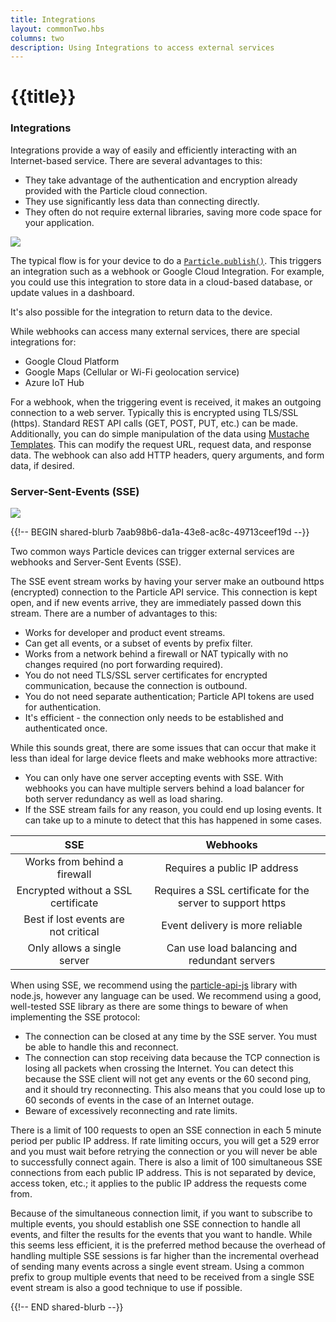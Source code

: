 ```yaml
---
title: Integrations
layout: commonTwo.hbs
columns: two
description: Using Integrations to access external services
---
```


# {{title}}

### Integrations

Integrations provide a way of easily and efficiently interacting with an Internet-based service. There are several advantages to this:

- They take advantage of the authentication and encryption already provided with the Particle cloud connection.
- They use significantly less data than connecting directly.
- They often do not require external libraries, saving more code space for your application.

<img src="/assets/images/PublishFlow.png" class="full-width"/>

The typical flow is for your device to do a [`Particle.publish()`](/reference/device-os/api/cloud-functions/particle-publish/). This triggers an integration such as a webhook or Google Cloud Integration. For example, you could use this integration to store data in a cloud-based database, or update values in a dashboard. 

It's also possible for the integration to return data to the device.

While webhooks can access many external services, there are special integrations for:

- Google Cloud Platform
- Google Maps (Cellular or Wi-Fi geolocation service)
- Azure IoT Hub

For a webhook, when the triggering event is received, it makes an outgoing connection to a web server. Typically this is encrypted using TLS/SSL (https). Standard REST API calls (GET, POST, PUT, etc.) can be made. Additionally, you can do simple manipulation of the data using [Mustache Templates](/reference/cloud-apis/webhooks/#variable-substitution). This can modify the request URL, request data, and response data. The webhook can also add HTTP headers, query arguments, and form data, if desired. 


### Server-Sent-Events (SSE)

<img src="/assets/images/SSEFlow.png" class="full-width"/>

{{!-- BEGIN shared-blurb 7aab98b6-da1a-43e8-ac8c-49713ceef19d --}}

Two common ways Particle devices can trigger external services are webhooks and Server-Sent Events (SSE).

The SSE event stream works by having your server make an outbound https (encrypted) connection to the Particle API service. This connection is kept open, and if new events arrive, they are immediately passed down this stream. There are a number of advantages to this:

- Works for developer and product event streams.
- Can get all events, or a subset of events by prefix filter.
- Works from a network behind a firewall or NAT typically with no changes required (no port forwarding required).
- You do not need TLS/SSL server certificates for encrypted communication, because the connection is outbound.
- You do not need separate authentication; Particle API tokens are used for authentication.
- It's efficient - the connection only needs to be established and authenticated once.

While this sounds great, there are some issues that can occur that make it less than ideal for large device fleets and make webhooks more attractive:

- You can only have one server accepting events with SSE. With webhooks you can have multiple servers behind a load balancer for both server redundancy as well as load sharing.
- If the SSE stream fails for any reason, you could end up losing events. It can take up to a minute to detect that this has happened in some cases.

| SSE | Webhooks |
| :---: | :---: |
| Works from behind a firewall | Requires a public IP address |
| Encrypted without a SSL certificate | Requires a SSL certificate for the server to support https |
| Best if lost events are not critical | Event delivery is more reliable |
| Only allows a single server | Can use load balancing and redundant servers |

When using SSE, we recommend using the [particle-api-js](/reference/cloud-apis/javascript/#geteventstream) library with node.js, however any language can be used. We recommend using a good, well-tested SSE library as there are some things to beware of when implementing the SSE protocol:

- The connection can be closed at any time by the SSE server. You must be able to handle this and reconnect.
- The connection can stop receiving data because the TCP connection is losing all packets when crossing the Internet. You can detect this because the SSE client will not get any events or the 60 second ping, and it should try reconnecting. This also means that you could lose up to 60 seconds of events in the case of an Internet outage.
- Beware of excessively reconnecting and rate limits.

There is a limit of 100 requests to open an SSE connection in each 5 minute period per public IP address. If rate limiting occurs, you will get a 529 error and you must wait before retrying the connection or you will never be able to successfully connect again. There is also a limit of 100 simultaneous SSE connections from each public IP address. This is not separated by device, access token, etc.; it applies to the public IP address the requests come from.

Because of the simultaneous connection limit, if you want to subscribe to multiple events, you should establish one SSE connection to handle all events, and filter the results for the events that you want to handle. While this seems less efficient, it is the preferred method because the overhead of handling multiple SSE sessions is far higher than the incremental overhead of sending many events across a single event stream. Using a common prefix to group multiple events that need to be received from a single SSE event stream is also a good technique to use if possible.

{{!-- END shared-blurb --}}

